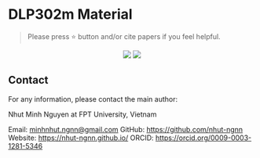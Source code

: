 # DLP302m Material</h1>

> Please press ⭐ button and/or cite papers if you feel helpful.

<p align="center">
<img src="https://img.shields.io/badge/Last%20updated%20on-05.09.2024-brightgreen?style=for-the-badge">
<img src="https://img.shields.io/badge/Written%20by-Nguyen%20Minh%20Nhut-pink?style=for-the-badge"> 
</p>




## Contact
For any information, please contact the main author:

Nhut Minh Nguyen at FPT University, Vietnam

Email: <link>minhnhut.ngnn@gmail.com </link>
GitHub: <link>https://github.com/nhut-ngnn</link>
Website: <link>https://nhut-ngnn.github.io/</link>
ORCID: <link>https://orcid.org/0009-0003-1281-5346</link>
